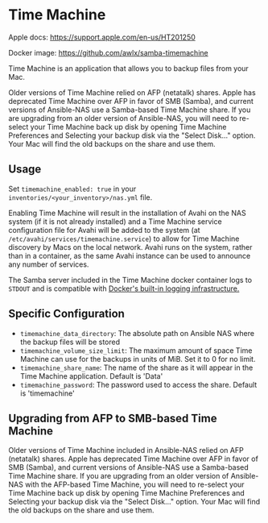 # Time Machine


Apple docs: <https://support.apple.com/en-us/HT201250>

Docker image: <https://github.com/awlx/samba-timemachine>

Time Machine is an application that allows you to backup files from your Mac.

Older versions of Time Machine relied on AFP (netatalk) shares. Apple has deprecated Time Machine over AFP in favor of SMB (Samba), and current versions of Ansible-NAS use a Samba-based Time Machine share. If you are upgrading from an older version of Ansible-NAS, you will need to re-select your Time Machine back up disk by opening Time Machine Preferences and Selecting your backup disk via the "Select Disk..." option. Your Mac will find the old backups on the share and use them.

## Usage

Set `timemachine_enabled: true` in your `inventories/<your_inventory>/nas.yml` file.

Enabling Time Machine will result in the installation of Avahi on the NAS system (if it is not already installed) and a Time Machine service configuration file for Avahi will be added to the system (at `/etc/avahi/services/timemachine.service`) to allow for Time Machine discovery by Macs on the local network. Avahi runs on the system, rather than in a container, as the same Avahi instance can be used to announce any number of services.

The Samba server included in the Time Machine docker container logs to `STDOUT` and is compatible with [Docker's built-in logging infrastructure.](https://docs.docker.com/config/containers/logging/)

## Specific Configuration

- `timemachine_data_directory`: The absolute path on Ansible NAS where the backup files will be stored
- `timemachine_volume_size_limit`: The maximum amount of space Time Machine can use for the backups in units of MiB.  Set it to 0 for no limit.
- `timemachine_share_name`: The name of the share as it will appear in the Time Machine application. Default is 'Data'
- `timemachine_password`: The password used to access the share.  Default is 'timemachine'

## Upgrading from AFP to SMB-based Time Machine

Older versions of Time Machine included in Ansible-NAS relied on AFP (netatalk) shares. Apple has deprecated Time Machine over AFP in favor of SMB (Samba), and current versions of Ansible-NAS use a Samba-based Time Machine share. If you are upgrading from an older version of Ansible-NAS with the AFP-based Time Machine, you will need to re-select your Time Machine back up disk by opening Time Machine Preferences and Selecting your backup disk via the "Select Disk..." option. Your Mac will find the old backups on the share and use them.
